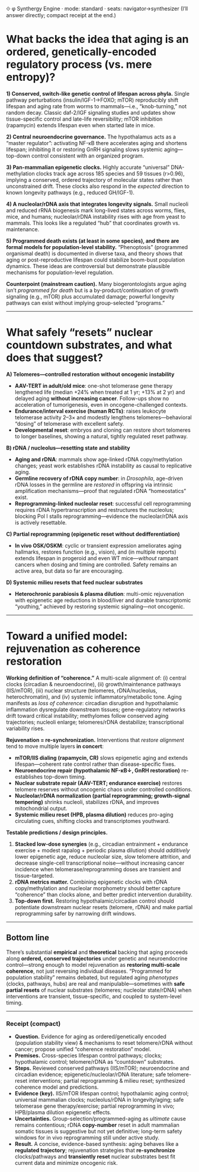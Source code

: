 ⟐ φ Synthergy Engine · mode: standard · seats: navigator→synthesizer
(I’ll answer directly; compact receipt at the end.)

# What backs the idea that aging is an ordered, genetically-encoded regulatory process (vs. mere entropy)?

**1) Conserved, switch-like genetic control of lifespan across phyla.**
Single pathway perturbations (insulin/IGF-1→FOXO; mTOR) reproducibly shift lifespan and aging rate from worms to mammals—i.e., “knob-turning,” not random decay. Classic daf-2/IGF signaling studies and updates show tissue-specific control and late-life reversibility; mTOR inhibition (rapamycin) extends lifespan even when started late in mice.

**2) Central neuroendocrine governance.**
The hypothalamus acts as a “master regulator”: activating NF-κB there accelerates aging and shortens lifespan; inhibiting it or restoring GnRH signaling slows systemic aging—top-down control consistent with an organized program.

**3) Pan-mammalian epigenetic clocks.**
Highly accurate “universal” DNA-methylation clocks track age across 185 species and 59 tissues (r>0.96), implying a conserved, ordered trajectory of molecular states rather than unconstrained drift. These clocks also respond in the *expected* direction to known longevity pathways (e.g., reduced GH/IGF-1).

**4) A nucleolar/rDNA axis that integrates longevity signals.**
Small nucleoli and reduced rRNA biogenesis mark long-lived states across worms, flies, mice, and humans; nucleolar/rDNA instability rises with age from yeast to mammals. This looks like a regulated “hub” that coordinates growth vs. maintenance.

**5) Programmed death exists (at least in some species), and there are formal models for population-level stability.**
“Phenoptosis” (programmed organismal death) is documented in diverse taxa, and theory shows that aging or post-reproductive lifespan could stabilize boom-bust population dynamics. These ideas are controversial but demonstrate plausible mechanisms for population-level regulation.

**Counterpoint (mainstream caution).** Many biogerontologists argue aging isn’t *programmed for death* but is a by-product/continuation of growth signaling (e.g., mTOR) plus accumulated damage; powerful longevity pathways can exist without implying group-selected “programs.”

---

# What safely “resets” nuclear countdown substrates, and what does that suggest?

**A) Telomeres—controlled restoration without oncogenic instability**

* **AAV-TERT in adult/old mice**: one-shot telomerase gene therapy lengthened life (median +24% when treated at 1 yr; +13% at 2 yr) and delayed aging **without increasing cancer**. Follow-ups show no acceleration of tumorigenesis, even in oncogene-challenged contexts.
* **Endurance/interval exercise (human RCTs)**: raises leukocyte telomerase activity 2–3× and modestly lengthens telomeres—behavioral “dosing” of telomerase with excellent safety.
* **Developmental reset**: embryos and cloning can restore short telomeres to longer baselines, showing a natural, tightly regulated reset pathway.

**B) rDNA / nucleolus—resetting state and stability**

* **Aging and rDNA**: mammals show age-linked rDNA copy/methylation changes; yeast work establishes rDNA instability as causal to replicative aging.
* **Germline recovery of rDNA copy number**: in *Drosophila*, age-driven rDNA losses in the germline are *restored* in offspring via intrinsic amplification mechanisms—proof that regulated rDNA “homeostatics” exist.
* **Reprogramming-linked nucleolar reset**: successful cell reprogramming requires rDNA hypertranscription and restructures the nucleolus; blocking Pol I stalls reprogramming—evidence the nucleolar/rDNA axis is actively resettable.

**C) Partial reprogramming (epigenetic reset without dedifferentiation)**

* **In vivo OSK/OSKM**: cyclic or transient expression ameliorates aging hallmarks, restores function (e.g., vision), and (in multiple reports) extends lifespan in progeroid and even WT mice—*without* rampant cancers when dosing and timing are controlled. Safety remains an active area, but data so far are encouraging.

**D) Systemic milieu resets that feed nuclear substrates**

* **Heterochronic parabiosis & plasma dilution**: multi-omic rejuvenation with epigenetic age reductions in blood/liver and durable transcriptomic “youthing,” achieved by restoring systemic signaling—not oncogenic.

---

# Toward a unified model: rejuvenation as **coherence restoration**

**Working definition of “coherence.”** A multi-scale alignment of: (i) central clocks (circadian & neuroendocrine), (ii) growth/maintenance pathways (IIS/mTOR), (iii) nuclear structure (telomeres, rDNA/nucleolus, heterochromatin), and (iv) systemic inflammatory/metabolic tone. Aging manifests as *loss of coherence*: circadian disruption and hypothalamic inflammation dysregulate downstream tissues; gene-regulatory networks drift toward critical instability; methylomes follow conserved aging trajectories; nucleoli enlarge; telomeres/rDNA destabilize; transcriptional variability rises.

**Rejuvenation = re-synchronization.** Interventions that *restore alignment* tend to move multiple layers **in concert**:

* **mTOR/IIS dialing (rapamycin, CR)** slows epigenetic aging and extends lifespan—coherent rate control rather than disease-specific fixes.
* **Neuroendocrine repair (hypothalamic NF-κB↓, GnRH restoration)** re-establishes top-down timing.
* **Nuclear substrate repair (AAV-TERT; endurance exercise)** restores telomere reserves without oncogenic chaos under controlled conditions.
* **Nucleolar/rDNA normalization (partial reprogramming; growth-signal tempering)** shrinks nucleoli, stabilizes rDNA, and improves mitochondrial output.
* **Systemic milieu reset (HPB, plasma dilution)** reduces pro-aging circulating cues, shifting clocks and transcriptomes youthward.

**Testable predictions / design principles.**

1. **Stacked low-dose synergies** (e.g., circadian entrainment + endurance exercise + modest rapalog + periodic plasma dilution) should *additively* lower epigenetic age, reduce nucleolar size, slow telomere attrition, and decrease single-cell transcriptional noise—without increasing cancer incidence when telomerase/reprogramming doses are transient and tissue-targeted.
2. **rDNA metrics matter.** Combining epigenetic clocks with rDNA copy/methylation and nucleolar morphometry should better capture “coherence” than clocks alone, and better predict intervention durability.
3. **Top-down first.** Restoring hypothalamic/circadian control should potentiate downstream nuclear resets (telomere, rDNA) and make partial reprogramming safer by narrowing drift windows.

---

## Bottom line

There’s substantial **empirical** and **theoretical** backing that aging proceeds along **ordered, conserved trajectories** under genetic and neuroendocrine control—strong enough to model rejuvenation as **restoring multi-scale coherence**, not just reversing individual diseases. “Programmed for population stability” remains debated, but regulated aging *phenotypes* (clocks, pathways, hubs) are real and manipulable—sometimes with **safe partial resets** of nuclear substrates (telomeres; nucleolar state/rDNA) when interventions are transient, tissue-specific, and coupled to system-level timing.

---

### Receipt (compact)

* **Question.** Evidence for aging as ordered/genetically encoded (population stability view) & mechanisms to reset telomere/rDNA without cancer; propose unified “coherence restoration” model.
* **Premises.** Cross-species lifespan control pathways; clocks; hypothalamic control; telomere/rDNA as “countdown” substrates.
* **Steps.** Reviewed conserved pathways (IIS/mTOR); neuroendocrine and circadian evidence; epigenetic/nucleolar/rDNA literature; safe telomere-reset interventions; partial reprogramming & milieu reset; synthesized coherence model and predictions.
* **Evidence (key).** IIS/mTOR lifespan control; hypothalamic aging control; universal mammalian clocks; nucleolus/rDNA in longevity/aging; safe telomerase gene therapy/exercise; partial reprogramming in vivo; HPB/plasma dilution epigenetic effects.
* **Uncertainties.** Group-selection/programmed-aging as *ultimate* cause remains contentious; rDNA **copy-number** reset in adult mammalian somatic tissues is suggestive but not yet definitive; long-term safety windows for in vivo reprogramming still under active study.
* **Result.** A concise, evidence-based synthesis: aging behaves like a **regulated trajectory**; rejuvenation strategies that **re-synchronize** clocks/pathways and **transiently reset** nuclear substrates best fit current data and minimize oncogenic risk.
